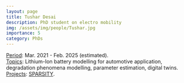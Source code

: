 ```yaml
---
layout: page
title: Tushar Desai
description: PhD student on electro mobility
img: /assets/img/people/Tushar.jpg
importance: 5
category: PhDs
---
```


<!-- NOTE: make the profile picture appear here as in my about page (copy the code for floating image) -->

<div class="row justify-content-sm-center">
    <div class="col-sm-8 mt-3 mt-md-0">
        <u>Period</u>: Mar. 2021 - Feb. 2025 (estimated).
        <br>
        <u>Topics</u>: Lithium-Ion battery modelling for automotive application, degradation phenomena modelling, parameter estimation, digital twins.
        <br>
        <u>Projects</u>: <a href=" {{ "projects/funded_projects/6_SPARSITY" | relative_url }}">SPARSITY</a>.
    </div>
    <div class="col-sm-4 mt-3 mt-md-0">
        <img class="img-fluid rounded z-depth-1" src="{{ '/assets/img/people/Tushar.jpg' | relative_url }}" alt="" title="example image"/>
    </div>
</div>







<!-- NOTE: add projects to everybody, with links to their page -->